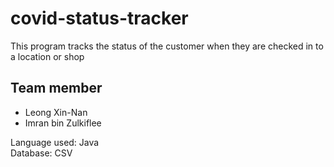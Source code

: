 <h1>covid-status-tracker</h2>

This program tracks the status of the customer when they are checked in to a location or shop

<h2>Team member</h2>
<ul>
  <li>Leong Xin-Nan</li>
  <li>Imran bin Zulkiflee</li>
</ul>

<div>Language used: Java</div>
<div>Database: CSV</div>
